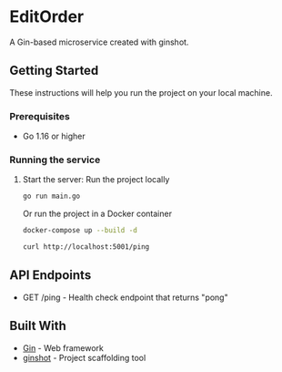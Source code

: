 # EditOrder

A Gin-based microservice created with ginshot.

## Getting Started

These instructions will help you run the project on your local machine.

### Prerequisites

- Go 1.16 or higher

### Running the service

1. Start the server:
	Run the project locally
	```bash
	go run main.go
	```
	Or run the project in a Docker container
	```bash
	docker-compose up --build -d
	```
	```bash
	curl http://localhost:5001/ping
	```

## API Endpoints

- GET /ping - Health check endpoint that returns "pong"

## Built With

- [Gin](https://github.com/gin-gonic/gin) - Web framework
- [ginshot](https://github.com/yourusername/ginshot) - Project scaffolding tool
	
	